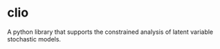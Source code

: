# clio

A python library that supports the constrained analysis of latent variable stochastic models.

